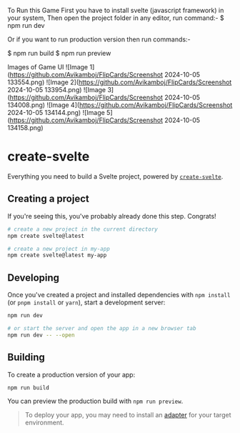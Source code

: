 To Run this Game First you have to install svelte (javascript framework) in your system, Then open the project folder in any editor, run command:- 
$ npm run dev

Or if you want to run production version then run commands:- 

$ npm run build
$ npm run preview

Images of Game UI
![Image 1](https://github.com/Avikamboj/FlipCards/Screenshot 2024-10-05 133554.png)
![Image 2](https://github.com/Avikamboj/FlipCards/Screenshot 2024-10-05 133954.png)
![Image 3](https://github.com/Avikamboj/FlipCards/Screenshot 2024-10-05 134008.png)
![Image 4](https://github.com/Avikamboj/FlipCards/Screenshot 2024-10-05 134144.png)
![Image 5](https://github.com/Avikamboj/FlipCards/Screenshot 2024-10-05 134158.png)

# create-svelte

Everything you need to build a Svelte project, powered by [`create-svelte`](https://github.com/sveltejs/kit/tree/main/packages/create-svelte).

## Creating a project

If you're seeing this, you've probably already done this step. Congrats!

```bash
# create a new project in the current directory
npm create svelte@latest

# create a new project in my-app
npm create svelte@latest my-app
```

## Developing

Once you've created a project and installed dependencies with `npm install` (or `pnpm install` or `yarn`), start a development server:

```bash
npm run dev

# or start the server and open the app in a new browser tab
npm run dev -- --open
```

## Building

To create a production version of your app:

```bash
npm run build
```

You can preview the production build with `npm run preview`.

> To deploy your app, you may need to install an [adapter](https://kit.svelte.dev/docs/adapters) for your target environment.

